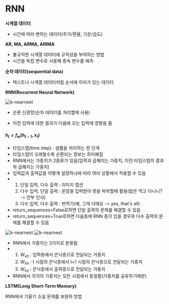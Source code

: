 # RNN

**시계열 데이터**

* 시간에 따라 변하는 데이터(주가/환율, 기온/습도)







**AR, MA, ARMA, ARIMA**

- 불규칙한 시계열 데이터에 규칙성을 부여하는 방법
- 시간을 독립 변수로 사용해 종속 변수를 예측







**순차 데이터(sequential data)**

* 텍스트나 시계열 데이터처럼 순서에 의미가 있는 데이터







**RNN(Recurrent Neural Network)**

![k-nearnest](/image/rnn.png)

* 순환 신경망(순차 데이터를 처리할때 사용)


* 이전 입력에 대한 결과가 다음에 오는 입력에 영향을 줌

#### $h_t = f_w(h_{t-1}, x_t)$

* 타임스텝(time step) : 샘플을 처리하는 한 단계
* 타임스텝이 오래될수록 순환되는 정보는 희미해짐
* RNN에서는 가중치가 2종류가 있음(입력과 곱해지는 가중치, 이전 타임스텝의 결과와 곱해지는 가중치)
* 입력값과 출력값을 어떻게 설정하냐에 따라 여러 상황에서 적용할 수 있음
* 1. 단일 입력, 다수 출력 : 이미지 캡션
  2. 다수 입력, 단일 출력 : 문장을 입력받아 뜻을 파악할때 활용(밥은 먹고 다니니? -> 안부 인사)
  3. 다수 입력, 다수 출력 : 번역기(예, 그게 다에요 -> yes, that's all)
* return_sequences=False로하면 단일 출력의 문제를 해결할 수 있음
* return_sequences=True로하면 다음층에 RNN 층이 있을 경우와 다수 출력의 문제를 해결할 수 있음

![k-nearnest](/image/rnn_n_1.png)                       ![k-nearnest](/image/rnn_n_n.png)

* RNN에서 가중치는 3가지로 분류됨
* 1. $W_{xh}$ : 입력층에서 은닉층으로 전달되는 가중치
  2. $W_{hh}$ : t 시점의 은닉층에서 t+1 시점의 은닉층으로 전달되는 가중치
  3. $W_{hy}$ : 은닉층에서 출력층으로 전달되는 가중치
* RNN에서 각각의 가중치는 모든 시점에서 동일함(가중치를 공유하기때문)






**LSTM(Long Short-Term Memory)**

RNN에서 기울기 소실 문제를 보완하 방법

